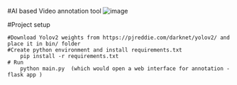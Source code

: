 #AI based Video annotation tool
![image](https://user-images.githubusercontent.com/53175489/147379931-0feea271-f5ce-4691-83f4-fb12a36bec89.png)

#Project setup

    #Download Yolov2 weights from https://pjreddie.com/darknet/yolov2/ and place it in bin/ folder
    #Create python environment and install requirements.txt
        pip install -r requirements.txt
    # Run 
        python main.py  (which would open a web interface for annotation - flask app )

